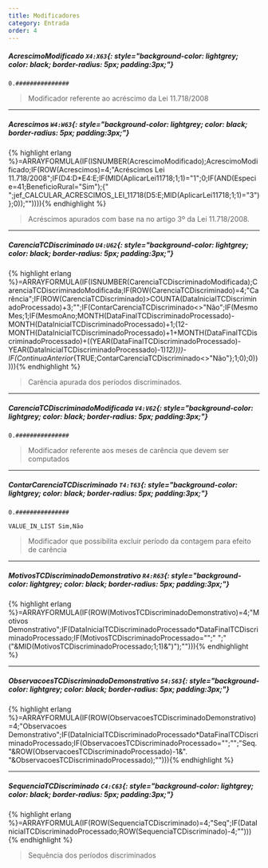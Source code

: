 ```yaml
---
title: Modificadores
category: Entrada
order: 4
---
```


##### **AcrescimoModificado** `X4:X63`{: style="background-color: lightgrey; color: black; border-radius: 5px; padding:3px;"}


~~~
0.###############
~~~


> Modificador referente ao acréscimo da Lei 11.718/2008

* * *

##### **Acrescimos** `W4:W63`{: style="background-color: lightgrey; color: black; border-radius: 5px; padding:3px;"}
{% highlight erlang %}=ARRAYFORMULA(IF(ISNUMBER(AcrescimoModificado);AcrescimoModificado;IF(ROW(Acrescimos)=4;"Acréscimos Lei 11.718/2008";IF(D4:D*E4:E;IF(MID(AplicarLei11718;1;1)="1";0;IF(AND(Especie=41;BeneficioRural="Sim");{" ";jef_CALCULAR_ACRESCIMOS_LEI_11718(D5:E;MID(AplicarLei11718;1;1)="3")};0));"")))){% endhighlight %}



> Acréscimos apurados com base na no artigo 3º da Lei 11.718/2008.

* * *

##### **CarenciaTCDiscriminado** `U4:U62`{: style="background-color: lightgrey; color: black; border-radius: 5px; padding:3px;"}
{% highlight erlang %}=ARRAYFORMULA(IF(ISNUMBER(CarenciaTCDiscriminadoModificada);CarenciaTCDiscriminadoModificada;IF(ROW(CarenciaTCDiscriminado)=4;"Carência";IF(ROW(CarenciaTCDiscriminado)>COUNTA(DataInicialTCDiscriminadoProcessado)+3;"";IF(ContarCarenciaTCDiscriminado<>"Não";IF(MesmoMes;1;IF(MesmoAno;MONTH(DataFinalTCDiscriminadoProcessado)-MONTH(DataInicialTCDiscriminadoProcessado)+1;(12-MONTH(DataInicialTCDiscriminadoProcessado)+1+MONTH(DataFinalTCDiscriminadoProcessado)+((YEAR(DataFinalTCDiscriminadoProcessado)-YEAR(DataInicialTCDiscriminadoProcessado)-1)*12))))-IF(ContinuaAnterior*{TRUE;ContarCarenciaTCDiscriminado<>"Não"};1;0);0))))){% endhighlight %}



> Carência apurada dos períodos discriminados.

* * *

##### **CarenciaTCDiscriminadoModificada** `V4:V62`{: style="background-color: lightgrey; color: black; border-radius: 5px; padding:3px;"}


~~~
0.###############
~~~


> Modificador referente aos meses de carência que devem ser computados

* * *

##### **ContarCarenciaTCDiscriminado** `T4:T63`{: style="background-color: lightgrey; color: black; border-radius: 5px; padding:3px;"}


~~~
0.###############
~~~


~~~
VALUE_IN_LIST Sim,Não
~~~

> Modificador que possibilita excluir período da contagem para efeito de carência

* * *

##### **MotivosTCDiscriminadoDemonstrativo** `R4:R63`{: style="background-color: lightgrey; color: black; border-radius: 5px; padding:3px;"}
{% highlight erlang %}=ARRAYFORMULA(IF(ROW(MotivosTCDiscriminadoDemonstrativo)=4;"Motivos Demonstrativo";IF(DataInicialTCDiscriminadoProcessado*DataFinalTCDiscriminadoProcessado;IF(MotivosTCDiscriminadoProcessado="";" ";" ("&MID(MotivosTCDiscriminadoProcessado;1;1)&")");""))){% endhighlight %}





* * *

##### **ObservacoesTCDiscriminadoDemonstrativo** `S4:S63`{: style="background-color: lightgrey; color: black; border-radius: 5px; padding:3px;"}
{% highlight erlang %}=ARRAYFORMULA(IF(ROW(ObservacoesTCDiscriminadoDemonstrativo)=4;"Observacoes Demonstrativo";IF(DataInicialTCDiscriminadoProcessado*DataFinalTCDiscriminadoProcessado;IF(ObservacoesTCDiscriminadoProcessado="";"";"Seq. "&ROW(ObservacoesTCDiscriminadoProcessado)-1&". "&ObservacoesTCDiscriminadoProcessado);""))){% endhighlight %}





* * *

##### **SequenciaTCDiscriminado** `C4:C63`{: style="background-color: lightgrey; color: black; border-radius: 5px; padding:3px;"}
{% highlight erlang %}=ARRAYFORMULA(IF(ROW(SequenciaTCDiscriminado)=4;"Seq";IF(DataInicialTCDiscriminadoProcessado;ROW(SequenciaTCDiscriminado)-4;""))){% endhighlight %}



> Sequência dos períodos discriminados